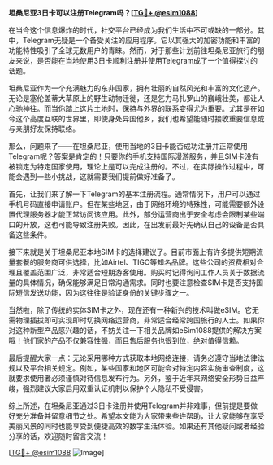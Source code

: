 **坦桑尼亚3日卡可以注册Telegram吗？[[TG💪+ @esim1088](https://t.me/s/esim1088)]**

在当今这个信息爆炸的时代，社交平台已经成为我们生活中不可或缺的一部分。其中，Telegram无疑是一个备受关注的应用程序。它以其强大的加密功能和丰富的功能特性吸引了全球无数用户的青睐。然而，对于那些计划前往坦桑尼亚旅行的朋友来说，是否能在当地使用3日卡顺利注册并使用Telegram成了一个值得探讨的话题。

坦桑尼亚作为一个充满魅力的东非国家，拥有壮丽的自然风光和丰富的文化遗产。无论是塞伦盖蒂大草原上的野生动物迁徙，还是乞力马扎罗山的巍峨壮美，都让人心驰神往。而当你踏上这片土地时，保持与外界的联系变得尤为重要。尤其是在如今这个高度互联的世界里，即使身处异国他乡，我们也希望能随时接收重要信息或与亲朋好友保持联络。

那么，问题来了——在坦桑尼亚，使用当地的3日卡能否成功注册并正常使用Telegram呢？答案是肯定的！只要你的手机支持国际漫游服务，并且SIM卡没有被锁定为特定国家使用，理论上是可以完成注册的。不过，在实际操作过程中，可能会遇到一些小挑战，这就需要我们提前做好准备了。

首先，让我们来了解一下Telegram的基本注册流程。通常情况下，用户可以通过手机号码直接申请账户。但在某些地区，由于网络环境的特殊性，可能需要额外设置代理服务器才能正常访问该应用。此外，部分运营商出于安全考虑会限制某些端口的开放，这也可能导致注册失败。因此，在出发前最好先确认自己的设备是否具备这些条件。

接下来就是关于坦桑尼亚本地SIM卡的选择建议了。目前市面上有许多提供短期流量套餐的服务商可供选择，比如Airtel、TIGO等知名品牌。这些公司的资费相对合理且覆盖范围广泛，非常适合短期游客使用。购买时记得询问工作人员关于数据流量的具体情况，确保能够满足日常沟通需求。同时也要注意检查SIM卡是否支持国际短信发送功能，因为这往往是验证身份的关键步骤之一。

当然啦，除了传统的实体SIM卡之外，现在还有一种新兴的技术叫做eSIM。它无需物理插拔即可实现即时切换网络运营商，非常适合经常跨国旅行的人士。如果你对这种新型产品感兴趣的话，不妨关注一下相关品牌如eSim1088提供的解决方案哦！他们家的产品不仅兼容性强，而且售后服务也很到位，绝对值得信赖。

最后提醒大家一点：无论采用哪种方式获取本地网络连接，请务必遵守当地法律法规以及平台相关规定。例如，某些国家和地区可能会对特定内容实施审查制度，这就要求使用者必须谨慎对待信息发布行为。另外，鉴于近年来网络安全形势日益严峻，强烈建议大家启用双重认证机制以保护个人隐私不受侵害。

综上所述，在坦桑尼亚通过3日卡注册并使用Telegram并非难事，但前提是要做好充分准备并留意细节之处。希望本文能为大家带来些许帮助，让大家能够在享受美丽风景的同时也能享受到便捷高效的数字生活体验。如果还有其他疑问或者经验分享的话，欢迎随时留言交流！

[[TG💪+ @esim1088](https://t.me/s/esim1088) ![Image](https://i.postimg.cc/4NQfJmqS/Snipaste-2025-05-13-00-14-12.png)]